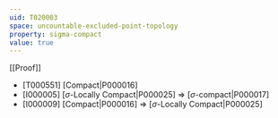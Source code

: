 ```yaml
---
uid: T020003
space: uncountable-excluded-point-topology
property: sigma-compact
value: true
---
```

[[Proof]]

* [T000551] [Compact|P000016]
* [I000005] [$\sigma$-Locally Compact|P000025] => [$\sigma$-compact|P000017]
* [I000009] [Compact|P000016] => [$\sigma$-Locally Compact|P000025]

